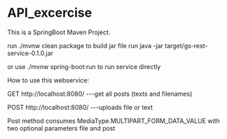 # API_excercise

This is a SpringBoot Maven Project.

run ./mvnw clean package 
to build jar file 
run java -jar target/gs-rest-service-0.1.0.jar 

or use ./mvnw spring-boot:run to run service directly

How to use this webservice:

GET http://localhost:8080/  ---get all posts (texts and filenames)


POST http://localhost:8080/ ---uploads file or text

Post method consumes MediaType.MULTIPART_FORM_DATA_VALUE with two optional parameters file and post
